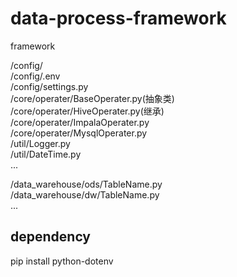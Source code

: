 # data-process-framework
framework

/config/  
/config/.env   
/config/settings.py   
/core/operater/BaseOperater.py(抽象类)  
/core/operater/HiveOperater.py(继承)  
/core/operater/ImpalaOperater.py  
/core/operater/MysqlOperater.py  
/util/Logger.py  
/util/DateTime.py  
...  
  
  
/data_warehouse/ods/TableName.py  
/data_warehouse/dw/TableName.py  
...  
  
## dependency
pip install python-dotenv
